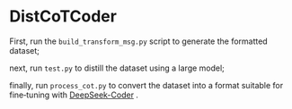 # DistCoTCoder
First, run the `build_transform_msg.py` script to generate the formatted dataset; 

next, run `test.py` to distill the dataset using a large model; 

finally, run `process_cot.py` to convert the dataset into a format suitable for fine‑tuning with 
[DeepSeek-Coder](https://github.com/deepseek-ai/DeepSeek-Coder/tree/main)
.


